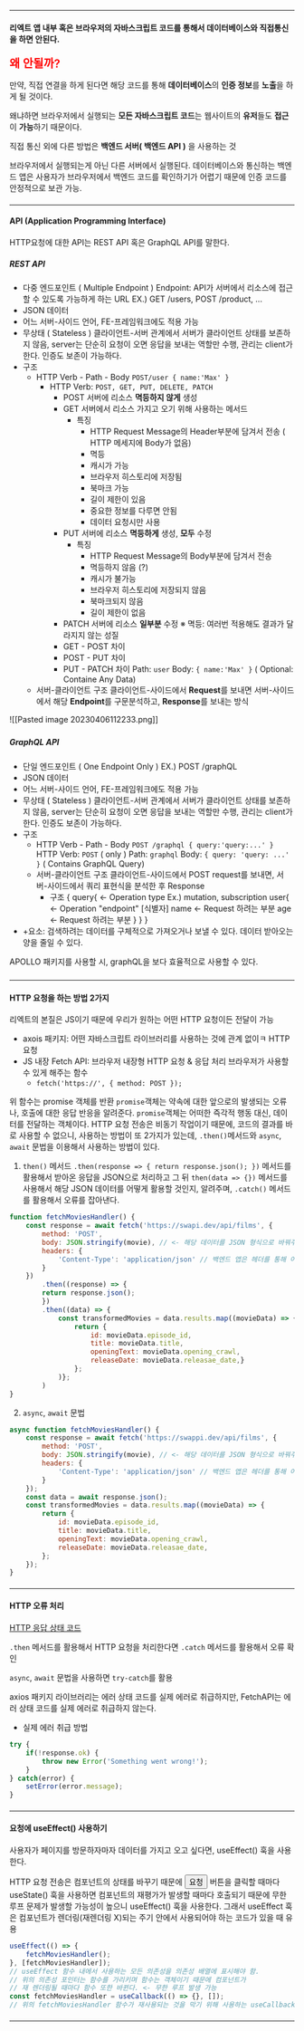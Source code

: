
----
#### 리엑트 앱 내부 혹은 브라우저의 자바스크립트 코드를 통해서 데이터베이스와 직접통신을 하면 안된다.

<div style="font-size: 20px; color: red; font-weight: 600">왜 안될까?</div>

만약, 직접 연결을 하게 된다면 해당 코드를 통해 **데이터베이스**의 **인증 정보**를 **노출**을 하게 될 것이다. 

왜냐하면 브라우저에서 실행되는 **모든 자바스크립트 코드**는 웹사이트의 **유저**들도 **접근**이 **가능**하기 때문이다.

직접 통신 외에 다른 방법은 **백엔드 서버( 백엔드 API )** 을 사용하는 것

브라우저에서 실행되는게 아닌 다른 서버에서 실행된다.
데이터베이스와 통신하는 백엔드 앱은 사용자가 브라우저에서 백엔드 코드를 확인하기가 어렵기 때문에 인증 코드를 안정적으로 보관 가능.
####
----
#### API (Application Programming Interface)

HTTP요청에 대한 API는 REST API 혹은 GraphQL API를 말한다. 

##### REST API
- 다중 엔드포인트 ( Multiple Endpoint )
	 Endpoint: API가 서버에서 리소스에 접근할 수 있도록 가능하게 하는 URL
	 EX.) GET /users, POST /product, ...
- JSON 데이터
- 어느 서버-사이드 언어, FE-프레임워크에도 적용 가능
- 무상태 ( Stateless )
	 클라이언트-서버 관계에서 서버가 클라이언트 상태를 보존하지 않음, server는 단순히 요청이 오면 응답을 보내는 역할만 수행, 관리는 client가 한다.
	 인증도 보존이 가능하다.
- 구조
	 - HTTP Verb - Path - Body
		 `POST/user { name:'Max' }`
		 - HTTP Verb: `POST, GET, PUT, DELETE, PATCH`
			 - POST 
				 서버에 리소스 **멱등하지 않게** 생성
			 - GET
				 서버에서 리소스 가지고 오기 위해 사용하는 메서드
				 - 특징
					- HTTP Request Message의 Header부분에 담겨서 전송 ( HTTP 메세지에 Body가 없음)
					- 멱등
					- 캐시가 가능
					- 브라우저 히스토리에 저장됨
					- 북마크 가능
					- 길이 제한이 있음
					- 중요한 정보를 다루면 안됨
					- 데이터 요청시만 사용
			 - PUT
				  서버에 리소스 **멱등하게** 생성, **모두** 수정
				  - 특징
					  - HTTP Request Message의 Body부분에 담겨서 전송
					  - 멱등하지 않음 (?)
					  - 캐시가 불가능
					  - 브라우저 히스토리에 저장되지 않음
					  - 북마크되지 않음
					  - 길이 제한이 없음
			 - PATCH
				  서버에 리소스 **일부분** 수정
			 ※ 멱등: 여러번 적용해도 결과가 달라지지 않는 성질
			 - GET - POST 차이
			 - POST - PUT 차이
			 - PUT - PATCH 차이
		 Path: `user`
		 Body: `{ name:'Max' }` ( Optional: Containe Any Data)
	 - 서버-클라이언트 구조
		 클라이언트-사이드에서 **Request**를 보내면
		 서버-사이드에서 해당 **Endpoint**를 구문분석하고, **Response**를 보내는 방식

![[Pasted image 20230406112233.png]]


#####
##### GraphQL API
- 단일 엔드포인트 ( One Endpoint Only )
	 EX.) POST /graphQL
- JSON 데이터
- 어느 서버-사이드 언어, FE-프레임워크에도 적용 가능
- 무상태 ( Stateless )
	 클라이언트-서버 관계에서 서버가 클라이언트 상태를 보존하지 않음, server는 단순히 요청이 오면 응답을 보내는 역할만 수행, 관리는 client가 한다.
	 인증도 보존이 가능하다.
- 구조
	 -  HTTP Verb - Path - Body
		`POST /graphql { query:'query:...' }`
		HTTP Verb: `POST` ( only )
		Path: `graphql`
		Body: `{ query: 'query: ...' }` ( Contains GraphQL Query)
	 - 서버-클라이언트 구조
		클라이언트-사이드에서 POST request를 보내면,
		서버-사이드에서 쿼리 표현식을 분석한 후 Response
		- 구조 
			{
				query{ <- Operation type Ex.) mutation, subscription
					user{ <- Operation "endpoint" [식별자]
						name <- Request 하려는 부분
						age <- Request 하려는 부분
					}
				}
			}
- +요소: 검색하려는 데이터를 구체적으로 가져오거나 보낼 수 있다.
	 데이터 받아오는 양을 줄일 수 있다.

APOLLO 패키지를 사용할 시, graphQL을 보다 효율적으로 사용할 수 있다.
#####

####
----
#### HTTP 요청을 하는 방법 2가지

리엑트의 본질은 JS이기 때문에 우리가 원하는 어떤 HTTP 요청이든 전달이 가능

-   axois 패키지: 어떤 자바스크립트 라이브러리를 사용하는 것에 관계 없이ㅋ HTTP 요청
-   JS 내장 Fetch API: 브라우저 내장형 HTTP 요청 & 응답 처리 브라우저가 사용할 수 있게 해주는 함수 
	- `fetch('https://', { method: POST });` 

위 함수는 promise 객체를 반환
`promise`객체는 약속에 대한 앞으로의 발생되는 오류나, 호출에 대한 응답 반응을 알려준다. 
`promise`객체는 어떠한 즉각적 행동 대신, 데이터를 전달하는 객체이다. 
HTTP 요청 전송은 비동기 작업이기 때문에, 코드의 결과를 바로 사용할 수 없으니,
사용하는 방법이 또 2가지가 있는데, `.then()`메서드와 `async`, `await` 문법을 이용해서 사용하는 방법이 있다.

1. `then()` 메서드
	  `.then(response => { return response.json(); })` 메서드를 활용해서 받아온 응답을 JSON으로 처리하고 
	  그 뒤  `then(data => {})` 메서드를 사용해서 해당 JSON 데이터를 어떻게 활용할 것인지, 알려주며,
	  `.catch()` 메서드를 활용해서 오류를 잡아낸다.
```js
function fetchMoviesHandler() {
	const response = await fetch('https://swapi.dev/api/films', { 
		method: 'POST',
		body: JSON.stringify(movie), // <- 해당 데이터를 JSON 형식으로 바꿔주는 JSON.stringify
		headers: {
			'Content-Type': 'application/json' // 백엔드 앱은 헤더를 통해 어떤 데이터가 전달되었는지 알 수 있게 해준다.
		}
	})
		.then((response) => {
		return response.json();
		})
		.then((data) => {
			const transformedMovies = data.results.map((movieData) => {
				return {
					id: movieData.episode_id,
					title: movieData.title,
					openingText: movieData.opening_crawl,
					releaseDate: movieData.releasae_date,}
				};
			)};
		)
}
```

2.  `async`, `await` 문법
```js
async function fetchMoviesHandler() {
	const response = await fetch('https://swappi.dev/api/films', { 
		method: 'POST',
		body: JSON.stringify(movie), // <- 해당 데이터를 JSON 형식으로 바꿔주는 JSON.stringify
		headers: {
			'Content-Type': 'application/json' // 백엔드 앱은 헤더를 통해 어떤 데이터가 전달되었는지 알 수 있게 해준다.
		}
	});
	const data = await response.json();
	const transformedMovies = data.results.map((movieData) => {
		return {
			id: movieData.episode_id,
			title: movieData.title,
			openingText: movieData.opening_crawl,
			releaseDate: movieData.releasae_date,
		};
	});
}
```

####
----
#### HTTP 오류 처리

[HTTP 응답 상태 코드](https://developer.mozilla.org/en-US/docs/Web/HTTP/Status)

`.then` 메서드를 활용해서 HTTP 요청을 처리한다면 `.catch` 메서드를 활용해서 오류 확인

`async`, `await` 문법을 사용하면 `try-catch`를 활용

axios 패키지 라이브러리는 에러 상태 코드를 실제 에러로 취급하지만,
FetchAPI는 에러 상태 코드를 실제 에러로 취급하지 않는다.
- 실제 에러 취급 방법
```js
try {
	if(!response.ok) {
		throw new Error('Something went wrong!');
	}
} catch(error) {
	setError(error.message);
}
```

####
----
#### 요청에 useEffect() 사용하기

사용자가 페이지를 방문하자마자 데이터를 가지고 오고 싶다면,
useEffect() 훅을 사용한다.

HTTP 요청 전송은 컴포넌트의 상태를 바꾸기 때문에 
<button>요청</button> 버튼을 클릭할 때마다 useState() 훅을 사용하면 컴포넌트의 재평가가 발생할 때마다 호출되기 때문에 무한 루프 문제가 발생할 가능성이 높으니 useEffect() 훅을 사용한다.
그래서 useEffect 훅은 컴포넌트가 렌더링(재렌더링 X)되는 주기 안에서 사용되어야 하는 코드가 있을 때 유용

```js
useEffect(() => {
	fetchMoviesHandler();
}, [fetchMoviesHandler]);
// useEffect 함수 내에서 사용하는 모든 의존성을 의존성 배열에 표시해야 함. 
// 위의 의존성 포인터는 함수를 가리키며 함수는 객체이기 때문에 컴포넌트가 
// 재 렌더링될 때마다 함수 또한 바뀐다. <- 무한 루프 발생 가능 
const fetchMoviesHandler = useCallback(() => {}, []);
// 위의 fetchMoviesHandler 함수가 재사용되는 것을 막기 위해 사용하는 useCallback // 함수
```

####
----
